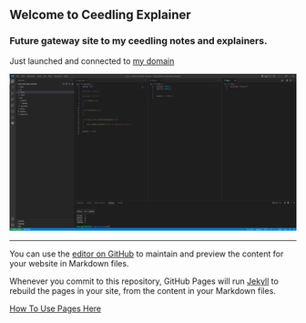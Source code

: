 ## Welcome to Ceedling Explainer

### Future gateway site to my ceedling notes and explainers.

Just launched and connected to [my domain](https://ceedling.bd2357.org)

![project](/docs/assets/images/ceedling000.PNG)

---



You can use the [editor on GitHub](https://github.com/bd2357/ceedling-explainer/edit/gh-pages/index.md) to maintain and preview the content for your website in Markdown files.

Whenever you commit to this repository, GitHub Pages will run [Jekyll](https://jekyllrb.com/) to rebuild the pages in your site, from the content in your Markdown files.

[How To Use Pages Here](https://github.com/tomcam/least-github-pages)

